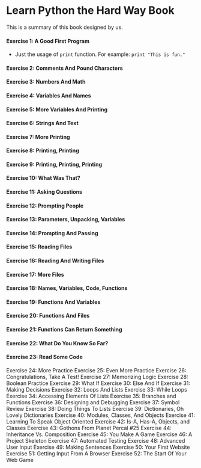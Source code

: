 # Learn Python the Hard Way Book
This is a summary of this book designed by us.

#### Exercise 1: A Good First Program
* Just the usage of `print` function. For example: `print "This is fun."`

#### Exercise 2: Comments And Pound Characters
#### Exercise 3: Numbers And Math
#### Exercise 4: Variables And Names
#### Exercise 5: More Variables And Printing
#### Exercise 6: Strings And Text
#### Exercise 7: More Printing
#### Exercise 8: Printing, Printing
#### Exercise 9: Printing, Printing, Printing
#### Exercise 10: What Was That?
#### Exercise 11: Asking Questions
#### Exercise 12: Prompting People
#### Exercise 13: Parameters, Unpacking, Variables
#### Exercise 14: Prompting And Passing
#### Exercise 15: Reading Files
#### Exercise 16: Reading And Writing Files
#### Exercise 17: More Files
#### Exercise 18: Names, Variables, Code, Functions
#### Exercise 19: Functions And Variables
#### Exercise 20: Functions And Files
#### Exercise 21: Functions Can Return Something
#### Exercise 22: What Do You Know So Far?
#### Exercise 23: Read Some Code
Exercise 24: More Practice
Exercise 25: Even More Practice
Exercise 26: Congratulations, Take A Test!
Exercise 27: Memorizing Logic
Exercise 28: Boolean Practice
Exercise 29: What If
Exercise 30: Else And If
Exercise 31: Making Decisions
Exercise 32: Loops And Lists
Exercise 33: While Loops
Exercise 34: Accessing Elements Of Lists
Exercise 35: Branches and Functions
Exercise 36: Designing and Debugging
Exercise 37: Symbol Review
Exercise 38: Doing Things To Lists
Exercise 39: Dictionaries, Oh Lovely Dictionaries
Exercise 40: Modules, Classes, And Objects
Exercise 41: Learning To Speak Object Oriented
Exercise 42: Is-A, Has-A, Objects, and Classes
Exercise 43: Gothons From Planet Percal #25
Exercise 44: Inheritance Vs. Composition
Exercise 45: You Make A Game
Exercise 46: A Project Skeleton
Exercise 47: Automated Testing
Exercise 48: Advanced User Input
Exercise 49: Making Sentences
Exercise 50: Your First Website
Exercise 51: Getting Input From A Browser
Exercise 52: The Start Of Your Web Game


